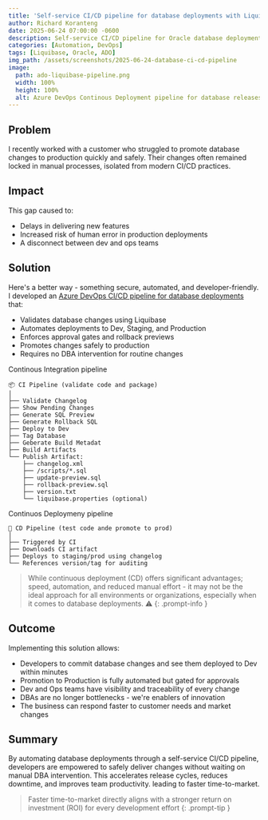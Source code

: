 ```yaml
---
title: 'Self-service CI/CD pipeline for database deployments with Liquibase & Azure DevOps'
author: Richard Koranteng
date: 2025-06-24 07:00:00 -0600
description: Self-service CI/CD pipeline for Oracle database deployments with Liquibase & Azure DevOps
categories: [Automation, DevOps]
tags: [Liquibase, Oracle, ADO]
img_path: /assets/screenshots/2025-06-24-database-ci-cd-pipeline
image:
  path: ado-liquibase-pipeline.png
  width: 100%
  height: 100%
  alt: Azure DevOps Continous Deployment pipeline for database releases
---
```


## Problem
I recently worked with a customer who struggled to promote database changes to production quickly and safely. Their changes often remained locked in manual processes, isolated from modern CI/CD practices.

## Impact
This gap caused to:

- Delays in delivering new features
- Increased risk of human error in production deployments
- A disconnect between dev and ops teams

## Solution
Here's a better way - something secure, automated, and developer-friendly. I developed an <a href="https://github.com/RKKoranteng/liquibase-project" target="_blank">Azure DevOps CI/CD pipeline for database deployments</a> that:

- Validates database changes using Liquibase
- Automates deployments to Dev, Staging, and Production
- Enforces approval gates and rollback previews
- Promotes changes safely to production
- Requires no DBA intervention for routine changes

Continous Integration pipeline
```text
📦 CI Pipeline (validate code and package)
│
├── Validate Changelog
├── Show Pending Changes
├── Generate SQL Preview
├── Generate Rollback SQL
├── Deploy to Dev
├── Tag Database
├── Geberate Build Metadat
├── Build Artifacts
└── Publish Artifact:
    ├── changelog.xml
    ├── /scripts/*.sql
    ├── update-preview.sql
    ├── rollback-preview.sql
    ├── version.txt
    └── liquibase.properties (optional)
```

Continuos Deploymeny pipeline
```text
🚀 CD Pipeline (test code ande promote to prod)
│
├── Triggered by CI
├── Downloads CI artifact
├── Deploys to staging/prod using changelog
└── References version/tag for auditing
```

> While continuous deployment (CD) offers significant advantages; speed, automation, and reduced manual effort - it may not be the ideal approach for all environments or organizations, especially when it comes to database deployments. ⚠️
{: .prompt-info }

## Outcome
Implementing this solution allows:

- Developers to commit database changes and see them deployed to Dev within minutes
- Promotion to Production is fully automated but gated for approvals
- Dev and Ops teams have visibility and traceability of every change
- DBAs are no longer bottlenecks - we're enablers of innovation
- The business can respond faster to customer needs and market changes

## Summary
By automating database deployments through a self-service CI/CD pipeline, developers are empowered to safely deliver changes without waiting on manual DBA intervention. This accelerates release cycles, reduces downtime, and improves team productivity. leading to faster time-to-market.

> Faster time-to-market directly aligns with a stronger return on investment (ROI) for every development effort
{: .prompt-tip }